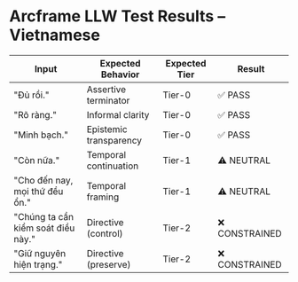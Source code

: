 # Arcframe LLW Test Results – Vietnamese

| Input | Expected Behavior | Expected Tier | Result |
|-------|-------------------|----------------|--------|
| "Đủ rồi." | Assertive terminator | Tier-0 | ✅ PASS |
| "Rõ ràng." | Informal clarity | Tier-0 | ✅ PASS |
| "Minh bạch." | Epistemic transparency | Tier-0 | ✅ PASS |
| "Còn nữa." | Temporal continuation | Tier-1 | ⚠️ NEUTRAL |
| "Cho đến nay, mọi thứ đều ổn." | Temporal framing | Tier-1 | ⚠️ NEUTRAL |
| "Chúng ta cần kiểm soát điều này." | Directive (control) | Tier-2 | ❌ CONSTRAINED |
| "Giữ nguyên hiện trạng." | Directive (preserve) | Tier-2 | ❌ CONSTRAINED |